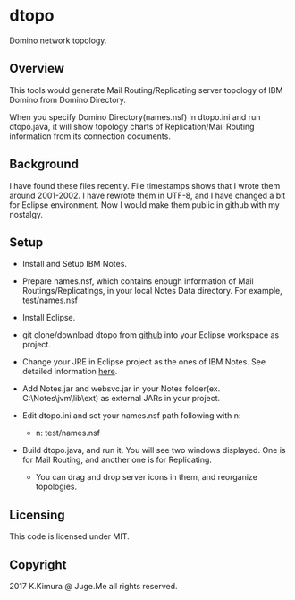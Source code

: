 # dtopo

Domino network topology.

## Overview

This tools would generate Mail Routing/Replicating server topology of IBM Domino from Domino Directory.

When you specify Domino Directory(names.nsf) in dtopo.ini and run dtopo.java, it will show topology charts of Replication/Mail Routing information from its connection documents.

## Background

I have found these files recently. File timestamps shows that I wrote them around 2001-2002. I have rewrote them in UTF-8, and I have changed a bit for Eclipse environment. Now I would make them public in github with my nostalgy.

## Setup

- Install and Setup IBM Notes.

- Prepare names.nsf, which contains enough information of Mail Routings/Replicatings, in your local Notes Data directory. For example, test/names.nsf

- Install Eclipse.

- git clone/download dtopo from [github](https://github.com/dotnsf/dtopo) into your Eclipse workspace as project.

- Change your JRE in Eclipse project as the ones of IBM Notes. See detailed information [here](http://dotnsf.blog.jp/archives/1067783810.html).

- Add Notes.jar and websvc.jar in your Notes folder(ex. C:\Notes\jvm\lib\ext) as external JARs in your project.

- Edit dtopo.ini and set your names.nsf path following with n: 

    - n: test/names.nsf

- Build dtopo.java, and run it. You will see two windows displayed. One is for Mail Routing, and another one is for Replicating.

    - You can drag and drop server icons in them, and reorganize topologies.

## Licensing

This code is licensed under MIT.

## Copyright

2017 K.Kimura @ Juge.Me all rights reserved.
